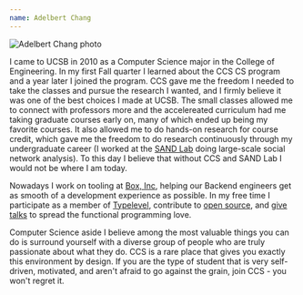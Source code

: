 ```yaml
---
name: Adelbert Chang
---
```


![Adelbert Chang photo](adelbert_chang.jpeg)

I came to UCSB in 2010 as a Computer Science major in the College of Engineering. In my first
Fall quarter I learned about the CCS CS program and a year later I joined the program. CCS
gave me the freedom I needed to take the classes and pursue the research I wanted, and I firmly
believe it was one of the best choices I made at UCSB. The small classes allowed me to connect
with professors more and the accelereated curriculum had me taking graduate courses early on,
many of which ended up being my favorite courses. It also allowed me to do hands-on research
for course credit, which gave me the freedom to do research continuously through my undergraduate
career (I worked at the [SAND Lab][sandlab] doing large-scale social network analysis). To this
day I believe that without CCS and SAND Lab I would not be where I am today.

Nowadays I work on tooling at [Box, Inc][box], helping our Backend engineers get as smooth of a
development experience as possible. In my free time I participate as a member of
[Typelevel][typelevel], contribute to [open source][github], and [give talks][speakerdeck] to
spread the functional programming love.

Computer Science aside I believe among the most valuable things you can do is surround yourself
with a diverse group of people who are truly passionate about what they do. CCS is a rare place
that gives you exactly this environment by design. If you are the type of student that is very
self-driven, motivated, and aren't afraid to go against the grain, join CCS - you won't regret it.

[box]: https://www.box.com/
[github]: https://github.com/adelbertc
[sandlab]: http://sandlab.cs.ucsb.edu/
[speakerdeck]: https://speakerdeck.com/adelbertc
[typelevel]: http://typelevel.org/
